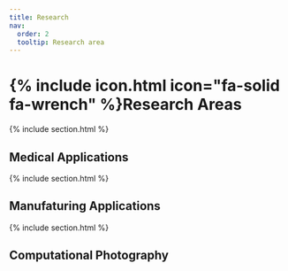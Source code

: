 ```yaml
---
title: Research
nav:
  order: 2
  tooltip: Research area
---
```


# {% include icon.html icon="fa-solid fa-wrench" %}Research Areas

{% include section.html %}

## Medical Applications

{% include section.html %}

## Manufaturing Applications

{% include section.html %}

## Computational Photography
